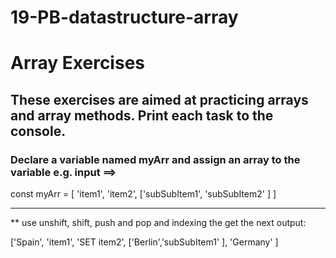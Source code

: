 # 19-PB-datastructure-array

# Array Exercises 
## These exercises are aimed at practicing arrays and array methods. Print each task to the console.

### Declare a variable named myArr and assign an array to the variable e.g. input ==> 

const myArr =  [ 'item1', 'item2', ['subSubItem1', 'subSubItem2' ] ]
 
______________________________________________

** use unshift, shift, push and pop and indexing the get the next output:

    
['Spain', 'item1', 'SET item2', ['Berlin','subSubItem1' ], 'Germany' ]
